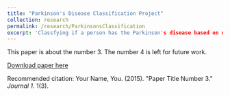 ```yaml
---
title: "Parkinson's Disease Classification Project"
collection: research
permalink: /research/ParkinsonsClassification
excerpt: 'Classfying if a person has the Parkinson's disease based on data collected from experiments.'
---
```


This paper is about the number 3. The number 4 is left for future work.

[Download paper here](http://academicpages.github.io/files/paper3.pdf)

Recommended citation: Your Name, You. (2015). "Paper Title Number 3." <i>Journal 1</i>. 1(3).
